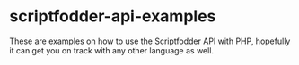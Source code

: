 # scriptfodder-api-examples
These are examples on how to use the Scriptfodder API with PHP, hopefully it can get you on track with any other language as well.
